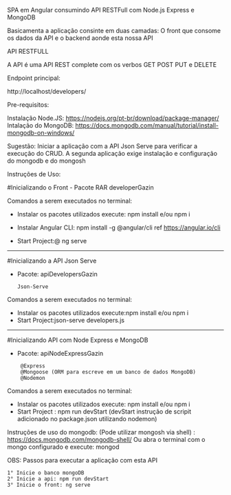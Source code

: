 SPA em Angular consumindo API RESTFull com Node.js Express e MongoDB

Basicamenta a aplicação consinte em duas camadas: O front que consome os dados da API e o backend aonde esta nossa API

API RESTFULL

A API é uma API REST complete com os verbos GET POST PUT e DELETE

Endpoint principal:

http://localhost/developers/


Pre-requisitos:

Instalação Node.JS: https://nodejs.org/pt-br/download/package-manager/
Intalação do MongoDB: https://docs.mongodb.com/manual/tutorial/install-mongodb-on-windows/

Sugestão: Iniciar a aplicação com a API Json Serve para verificar a execução do CRUD. A segunda aplicação exige instalação e configuração do mongodb e do mongosh

Instruções de Uso:

#Inicializando o Front - Pacote RAR developerGazin

Comandos a serem executados no terminal:

 - Instalar os pacotes utilizados execute: npm install e/ou npm i
  
 - Instalar Angular CLI: npm install -g @angular/cli     ref https://angular.io/cli
 - Start Project:@ ng serve
 
 *******************************************************************
 
 #Inicializando a API Json Serve
  
  - Pacote: apiDevelopersGazin
        
        Json-Serve

Comandos a serem executados no terminal:

 - Instalar os pacotes utilizados execute:npm install e/ou npm i
 - Start Project:json-serve developers.js
 
********************************************************************

#Inicializando API com Node Express e MongoDB
 
 - Pacote: apiNodeExpressGazin
 
        @Express
        @Mongoose (ORM para escreve em um banco de dados MongoDB)
        @Nodemon

Comandos a serem executados no terminal:

- Instalar os pacotes utilizados execute: npm install e/ou npm i
- Start Project : npm run devStart (devStart instrução de scripit adicionado no package.json utilizando nodemon) 


Instruções de uso do mongodb: (Pode utilizar mongosh via shell) : https://docs.mongodb.com/mongodb-shell/ 
Ou abra o terminal com o mongo configurado e execute: mongod 

 OBS: Passos para executar a aplicação com esta API
 
    1° Inicie o banco mongoDB
    2° Inicie a api: npm run devStart
    3° Inicie o front: ng serve


